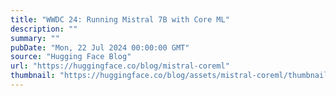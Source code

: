 ```yaml
---
title: "WWDC 24: Running Mistral 7B with Core ML"
description: ""
summary: ""
pubDate: "Mon, 22 Jul 2024 00:00:00 GMT"
source: "Hugging Face Blog"
url: "https://huggingface.co/blog/mistral-coreml"
thumbnail: "https://huggingface.co/blog/assets/mistral-coreml/thumbnail.png"
---
```


